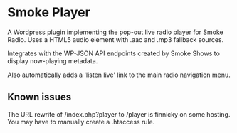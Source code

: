 Smoke Player
============

A Wordpress plugin implementing the pop-out live radio player for Smoke Radio. Uses a HTML5 audio element with .aac and .mp3 fallback sources.

Integrates with the WP-JSON API endpoints created by Smoke Shows to display now-playing metadata.

Also automatically adds a 'listen live' link to the main radio navigation menu.

Known issues
------------

The URL rewrite of /index.php?player to /player is finnicky on some hosting. You may have to manually create a .htaccess rule.
